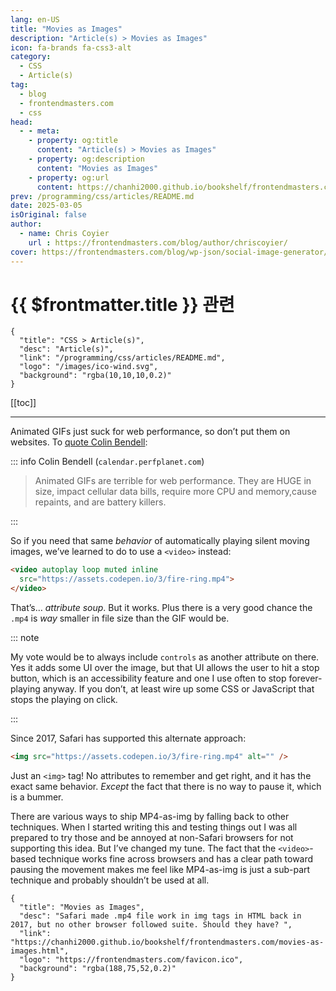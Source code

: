 ```yaml
---
lang: en-US
title: "Movies as Images"
description: "Article(s) > Movies as Images"
icon: fa-brands fa-css3-alt
category:
  - CSS
  - Article(s)
tag:
  - blog
  - frontendmasters.com
  - css
head:
  - - meta:
    - property: og:title
      content: "Article(s) > Movies as Images"
    - property: og:description
      content: "Movies as Images"
    - property: og:url
      content: https://chanhi2000.github.io/bookshelf/frontendmasters.com/movies-as-images.html
prev: /programming/css/articles/README.md
date: 2025-03-05
isOriginal: false
author:
  - name: Chris Coyier
    url : https://frontendmasters.com/blog/author/chriscoyier/
cover: https://frontendmasters.com/blog/wp-json/social-image-generator/v1/image/5281
---
```


# {{ $frontmatter.title }} 관련

```component VPCard
{
  "title": "CSS > Article(s)",
  "desc": "Article(s)",
  "link": "/programming/css/articles/README.md",
  "logo": "/images/ico-wind.svg",
  "background": "rgba(10,10,10,0.2)"
}
```

[[toc]]

---

<SiteInfo
  name="Movies as Images"
  desc="Safari made .mp4 file work in img tags in HTML back in 2017, but no other browser followed suite. Should they have? "
  url="https://frontendmasters.com/blog/movies-as-images/"
  logo="https://frontendmasters.com/favicon.ico"
  preview="https://frontendmasters.com/blog/wp-json/social-image-generator/v1/image/5281"/>

Animated GIFs just suck for web performance, so don’t put them on websites. To [<FontIcon icon="fas fa-globe"/>quote Colin Bendell](https://calendar.perfplanet.com/2017/animated-gif-without-the-gif/):

::: info Colin Bendell (<FontIcon icon="fas fa-globe"/><code>calendar.perfplanet.com</code>)

<SiteInfo
  name="Evolution of <img>: Gif without the GIF"
  desc="tl;dr GIFs are awesome but terrible for quality and performanc Replacing GIFs with <video> is better but has perf. drawbacks: not preloaded, uses range request Now you can <img src=”.mp4”>s in Safari Technology Previe Early results show mp4s in <img> tags display"
  url="https://calendar.perfplanet.com/2017/animated-gif-without-the-gif/"
  logo="https://calendar.perfplanet.com/wp-content/themes/wpc2/wpclogo.png"
  preview="https://colinbendell.cloudinary.com/image/upload/c_crop,f_auto,g_auto,h_350,w_400/v1512090971/Wizard-Clap-by-Markus-Magnusson.gif"/>

> Animated GIFs are terrible for web performance. They are HUGE in size, impact cellular data bills, require more CPU and memory,cause repaints, and are battery killers.

:::

So if you need that same *behavior* of automatically playing silent moving images, we’ve learned to do to use a `<video>` instead:

```html
<video autoplay loop muted inline
  src="https://assets.codepen.io/3/fire-ring.mp4">
</video>
```

That’s… *attribute soup*. But it works. Plus there is a very good chance the `.mp4` is *way* smaller in file size than the GIF would be.

::: note

My vote would be to always include `controls` as another attribute on there. Yes it adds some UI over the image, but that UI allows the user to hit a stop button, which is an accessibility feature and one I use often to stop forever-playing anyway. If you don’t, at least wire up some CSS or JavaScript that stops the playing on click.

:::

Since 2017, Safari has supported this alternate approach:

```html
<img src="https://assets.codepen.io/3/fire-ring.mp4" alt="" />
```

Just an `<img>` tag! No attributes to remember and get right, and it has the exact same behavior. *Except* the fact that there is no way to pause it, which is a bummer.

There are various ways to ship MP4-as-img by falling back to other techniques. When I started writing this and testing things out I was all prepared to try those and be annoyed at non-Safari browsers for not supporting this idea. But I’ve changed my tune. The fact that the `<video>`-based technique works fine across browsers and has a clear path toward pausing the movement makes me feel like MP4-as-img is just a sub-part technique and probably shouldn’t be used at all.

<CodePen
  user="chriscoyier"
  slug-hash="QwWvrqw"
  title="Video vs Img (MP4 Source)"
  :default-tab="['css','result']"
  :theme="$isDarkmode ? 'dark': 'light'"/>

<!-- TODO: add ARTICLE CARD -->
```component VPCard
{
  "title": "Movies as Images",
  "desc": "Safari made .mp4 file work in img tags in HTML back in 2017, but no other browser followed suite. Should they have? ",
  "link": "https://chanhi2000.github.io/bookshelf/frontendmasters.com/movies-as-images.html",
  "logo": "https://frontendmasters.com/favicon.ico",
  "background": "rgba(188,75,52,0.2)"
}
```

